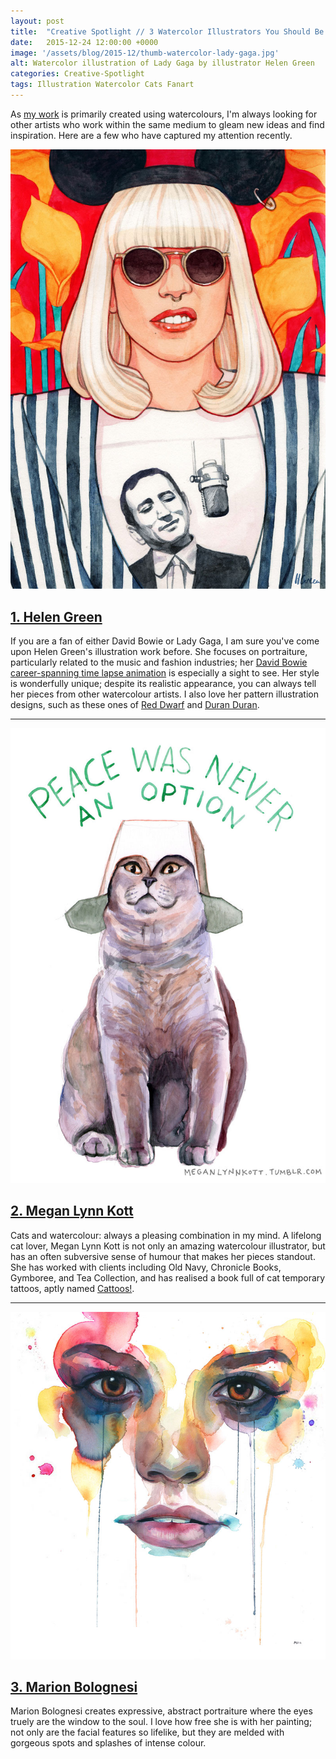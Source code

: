 ```yaml
---
layout: post
title:  "Creative Spotlight // 3 Watercolor Illustrators You Should Be Following"
date: 	2015-12-24 12:00:00 +0000
image: '/assets/blog/2015-12/thumb-watercolor-lady-gaga.jpg'
alt: Watercolor illustration of Lady Gaga by illustrator Helen Green
categories: Creative-Spotlight
tags: Illustration Watercolor Cats Fanart
---
```


<p class="intro">As <a href="/" title="A Rose Cast Porfolio">my work</a> is primarily created using watercolours, I'm always looking for other artists who work within the same medium to gleam new ideas and find inspiration. Here are a few who have captured my attention recently.</p>

![Watercolor illustration of Lady Gaga by illustrator / artist Helen Green](/assets/blog/2015-12/helen-green-lady-gaga-watercolor-illustration.jpg "Watercolor illustration of Lady Gaga by illustrator Helen Green")


[1. Helen Green](http://helengreenillustration.com)
---
If you are a fan of either David Bowie or Lady Gaga, I am sure you've come upon Helen Green's illustration work before. She focuses on portraiture, particularly related to the music and fashion industries; her <a href="http://helengreenillustration.com/Time-May-Change-Me" title="David Bowie Time May Change Me animation on Helen Green’s website">David Bowie career-spanning time lapse animation</a> is especially a sight to see. Her style is wonderfully unique; despite its realistic appearance, you can always tell her pieces from other watercolour artists. I also love her pattern illustration designs, such as these ones of <a href="http://helengreenillustration.com/Red-Dwarf-Patterns" title="Red Dwarf Watercolor Pattern Illustration on Helen Green’s website">Red Dwarf</a> and <a href="http://helengreenillustration.com/Duran-Duran-Paper-Gods" title="Duran Duran, Paper Gods Watercolor Pattern Illustration on Helen Green’s website">Duran Duran</a>.

* * *

![Watercolor illustration of a blue British Shorthair cat by illustrator / artist Megan Lynn Kott](/assets/blog/2015-12/megan-lynn-kott-cat-watercolor-illustration.jpg "Watercolor illustration of a blue British Shorthair cat by illustrator / artist Megan Lynn Kott")

[2. Megan Lynn Kott](http://meganlynnkott.myshopify.com)
---
Cats and watercolour: always a pleasing combination in my mind. A lifelong cat lover, Megan Lynn Kott is not only an amazing watercolour illustrator, but has an often subversive sense of humour that makes her pieces standout. She has worked with clients including Old Navy, Chronicle Books, Gymboree, and Tea Collection, and has realised a book full of cat temporary tattoos, aptly named <a href="http://www.chroniclebooks.com/titles/cattoos.html" title="Megan Lynn Kott's temporary tattoo cat book, Cattoos! on Chronicle Books">Cattoos!</a>.

* * *

![Watercolor illustration of a woman's face by illustrator / artist Marion Bolognesi](/assets/blog/2015-12/marion-bolognesi-female-portrait-watercolor-illustration.jpg "TITLE")

[3. Marion Bolognesi](http://www.marion-b.com)
---

Marion Bolognesi creates expressive, abstract portraiture where the eyes truely are the window to the soul. I love how free she is with her painting; not only are the facial features so lifelike, but they are melded with gorgeous spots and splashes of intense colour.